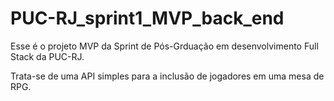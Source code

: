 # PUC-RJ_sprint1_MVP_back_end

Esse é o projeto MVP da Sprint de Pós-Grduação em desenvolvimento Full Stack da PUC-RJ.

Trata-se de uma API simples para a inclusão de jogadores em uma mesa de RPG.
